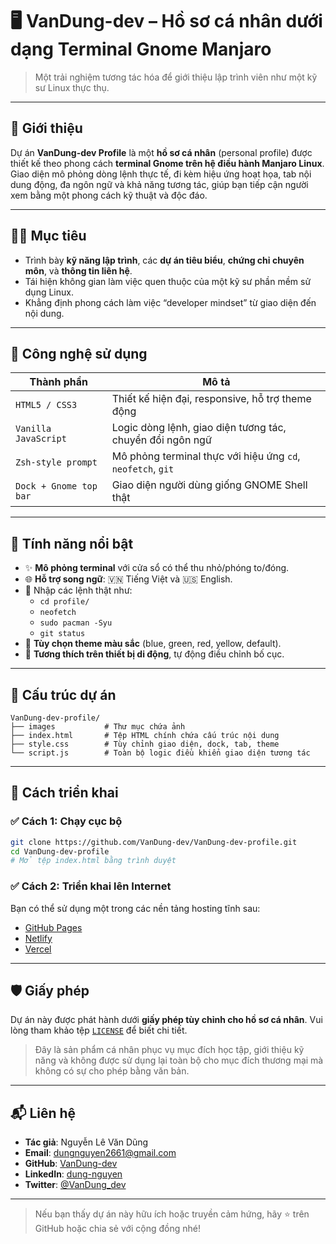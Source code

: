 # 🖥️ VanDung-dev – Hồ sơ cá nhân dưới dạng Terminal Gnome Manjaro

> Một trải nghiệm tương tác hóa để giới thiệu lập trình viên như một kỹ sư Linux thực thụ.

---

## 🚀 Giới thiệu

Dự án **VanDung-dev Profile** là một **hồ sơ cá nhân** (personal profile) được thiết kế theo phong cách **terminal Gnome trên hệ điều hành Manjaro Linux**. Giao diện mô phỏng dòng lệnh thực tế, đi kèm hiệu ứng hoạt họa, tab nội dung động, đa ngôn ngữ và khả năng tương tác, giúp bạn tiếp cận người xem bằng một phong cách kỹ thuật và độc đáo.

---

## 🧑‍💻 Mục tiêu

- Trình bày **kỹ năng lập trình**, các **dự án tiêu biểu**, **chứng chỉ chuyên môn**, và **thông tin liên hệ**.
- Tái hiện không gian làm việc quen thuộc của một kỹ sư phần mềm sử dụng Linux.
- Khẳng định phong cách làm việc “developer mindset” từ giao diện đến nội dung.

---

## 🧱 Công nghệ sử dụng

| Thành phần | Mô tả |
|-----------|-------|
| `HTML5 / CSS3` | Thiết kế hiện đại, responsive, hỗ trợ theme động |
| `Vanilla JavaScript` | Logic dòng lệnh, giao diện tương tác, chuyển đổi ngôn ngữ |
| `Zsh-style prompt` | Mô phỏng terminal thực với hiệu ứng `cd`, `neofetch`, `git` |
| `Dock + Gnome top bar` | Giao diện người dùng giống GNOME Shell thật |

---

## 🎯 Tính năng nổi bật

- ✨ **Mô phỏng terminal** với cửa sổ có thể thu nhỏ/phóng to/đóng.
- 🌐 **Hỗ trợ song ngữ**: 🇻🇳 Tiếng Việt và 🇺🇸 English.
- 💬 Nhập các lệnh thật như:
  - `cd profile/`
  - `neofetch`
  - `sudo pacman -Syu`
  - `git status`
- 🎨 **Tùy chọn theme màu sắc** (blue, green, red, yellow, default).
- 📱 **Tương thích trên thiết bị di động**, tự động điều chỉnh bố cục.

---

## 📂 Cấu trúc dự án

```
VanDung-dev-profile/
├── images           # Thư mục chứa ảnh
├── index.html       # Tệp HTML chính chứa cấu trúc nội dung
├── style.css        # Tùy chỉnh giao diện, dock, tab, theme
└── script.js        # Toàn bộ logic điều khiển giao diện tương tác
```

---

## 🔧 Cách triển khai

### ✅ Cách 1: Chạy cục bộ

```bash
git clone https://github.com/VanDung-dev/VanDung-dev-profile.git
cd VanDung-dev-profile
# Mở tệp index.html bằng trình duyệt
```

### ✅ Cách 2: Triển khai lên Internet

Bạn có thể sử dụng một trong các nền tảng hosting tĩnh sau:

- [GitHub Pages](https://pages.github.com/)
- [Netlify](https://netlify.com/)
- [Vercel](https://vercel.com/)

---

## 🛡️ Giấy phép

Dự án này được phát hành dưới **giấy phép tùy chỉnh cho hồ sơ cá nhân**. Vui lòng tham khảo tệp [`LICENSE`](./LICENSE) để biết chi tiết.

> Đây là sản phẩm cá nhân phục vụ mục đích học tập, giới thiệu kỹ năng và không được sử dụng lại toàn bộ cho mục đích thương mại mà không có sự cho phép bằng văn bản.

---

## 📬 Liên hệ

- **Tác giả**: Nguyễn Lê Văn Dũng
- **Email**: [dungnguyen2661@gmail.com](mailto:dungnguyen2661@gmail.com)
- **GitHub**: [VanDung-dev](https://github.com/VanDung-dev)
- **LinkedIn**: [dung-nguyen](https://www.linkedin.com/in/dung-nguyen-211bab348/)
- **Twitter**: [@VanDung_dev](#)

---

> Nếu bạn thấy dự án này hữu ích hoặc truyền cảm hứng, hãy ⭐ trên GitHub hoặc chia sẻ với cộng đồng nhé!
